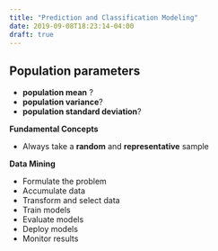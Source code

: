 ```yaml
---
title: "Prediction and Classification Modeling"
date: 2019-09-08T18:23:14-04:00
draft: true
---
```

## Population parameters
- **population mean** ?
- **population variance**?
- **population standard deviation**?

**Fundamental Concepts**
- Always take a **random** and **representative** sample


**Data Mining**
- Formulate the problem
- Accumulate data
- Transform and select data
- Train models
- Evaluate models
- Deploy models
- Monitor results
